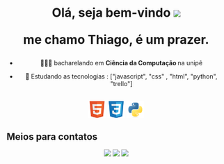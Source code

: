 
<div align="center">
  <h1>Olá, seja bem-vindo <img src="https://raw.githubusercontent.com/MartinHeinz/MartinHeinz/master/wave.gif" width="10px"> <p>me chamo Thiago, é um prazer.</p></h1>

<!-- Apresentação -->
  
  
- 👨🏾‍🎓  bacharelando em <b> Ciência da Computação </b> na unipê 

- 🌱 Estudando as tecnologias : ["javascript", "css" , "html", "python", "trello"]
<div style="display: inline_block"><br>
  <img align="center" alt="HTML" height="40" width="40" src="https://raw.githubusercontent.com/devicons/devicon/master/icons/html5/html5-original.svg">
  <img align="center" alt="CSS" height="40" width="40" src="https://raw.githubusercontent.com/devicons/devicon/master/icons/css3/css3-original.svg">
  <img align="center" alt="Python" height="40" width="40" src="https://raw.githubusercontent.com/devicons/devicon/master/icons/python/python-original.svg">
</div>
 <p>
<div>
<h2 align="left">Meios para contatos</h2>
   <a href="https://instagram.com/Thiago.tgn" target="_blank"><img src="https://img.icons8.com/fluency/48/000000/instagram-new.png" width="45px"></a>
  <a href="https://api.whatsapp.com/send?phone=5583996031377" target="_blank"><img src="https://img.icons8.com/cotton/64/000000/whatsapp--v4.png" width="40px" ></a>
  <a href = "mailto:tgermanon@gmail.com" target="_blank"><img src="https://img.icons8.com/external-justicon-flat-justicon/64/000000/external-gmail-social-media-justicon-flat-justicon.png" width="40px" ></a>
</div>
                       
